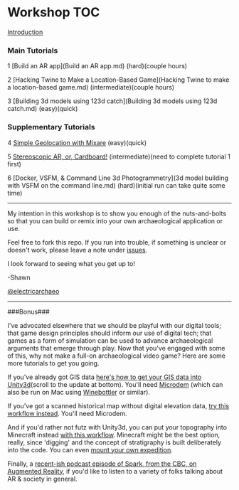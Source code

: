 # Workshop TOC
 [Introduction](introduction.md)

### Main Tutorials
1 [Build an AR app](Build an AR app.md) (hard)(couple hours)

2 [Hacking Twine to Make a Location-Based Game](Hacking Twine to make a location-based game.md) (intermediate)(couple hours)

3 [Building 3d models using 123d catch](Building 3d models using 123d catch.md) (easy)(quick)

### Supplementary Tutorials

4 [Simple Geolocation with Mixare](simple-geolocation.md) (easy)(quick)

5 [Stereoscopic AR, or, Cardboard!](stereoscopic-ar.md) (intermediate)(need to complete tutorial 1 first)

6 [Docker, VSFM, & Command Line 3d Photogrammetry](3d model building with VSFM on the command line.md) (hard)(initial run can take quite some time)

-----
My intention in this workshop is to show you enough of the nuts-and-bolts so that you can build or remix into your own archaeological application or use. 

Feel free to fork this repo. If you run into trouble, if something is unclear or doesn't work, please leave a note under [issues](issues).

I look forward to seeing what you get up to!

-Shawn

[@electricarchaeo](http://twitter.com/electricarchaeo)

-----
###Bonus###

I've advocated elsewhere that we should be playful with our digital tools; that game design principles should inform our use of digital tech; that games as a form of simulation can be used to advance archaeological arguments that emerge through play. Now that you've engaged with some of this, why not make a full-on archaeological video game? Here are some more tutorials to get you going. 

If you've already got GIS data [here's how to get your GIS data into Unity3d](http://electricarchaeology.ca/2015/06/08/importing-gis-data-into-unity/)(scroll to the update at bottom). You'll need [Microdem](http://www.usna.edu/Users/oceano/pguth/website/microdem/microdem.htm) (which can also be run on Mac using [Winebottler](http://winebottler.kronenberg.org/) or similar).

If you've got a scanned historical map without digital elevation data, [try this workflow instead](http://electricarchaeology.ca/2015/06/09/historical-maps-into-unity3d/). You'll need Microdem.

And if you'd rather not futz with Unity3d, you can put your topography into Minecraft instead [with this workflow](http://electricarchaeology.ca/2014/09/30/historical-maps-topography-into-minecraft-qgis/). Minecraft might be the best option, really, since 'digging' and the concept of stratigraphy is built deliberately into the code. You can even [mount your own expedition](http://electricarchaeology.ca/?s=minecraft+expedition).

Finally, a [recent-ish podcast episode of Spark, from the CBC, on Augmented Reality](http://www.cbc.ca/player/Radio/Spark/ID/2282507979/), if you'd like to listen to a variety of folks talking about AR & society in general.
